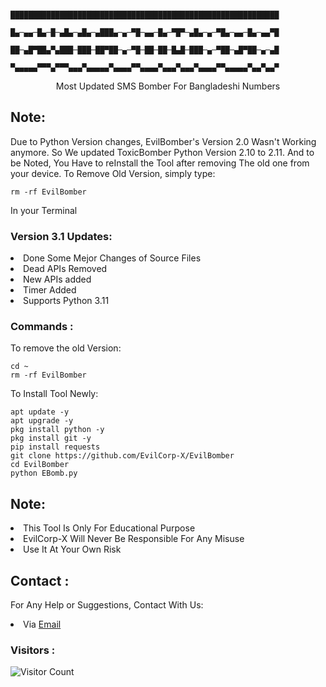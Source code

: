                              ████████████████████████████████████████████████████████████
                             █▄─▄▄─█▄─█─▄█▄─▄█▄─▄███▄─▄─▀█─▄▄─█▄─▀█▀─▄█▄─▄─▀█▄─▄▄─█▄─▄▄▀█
                             ██─▄█▀██▄▀▄███─███─██▀██─▄─▀█─██─██─█▄█─███─▄─▀██─▄█▀██─▄─▄█
                             ▀▄▄▄▄▄▀▀▀▄▀▀▀▄▄▄▀▄▄▄▄▄▀▄▄▄▄▀▀▄▄▄▄▀▄▄▄▀▄▄▄▀▄▄▄▄▀▀▄▄▄▄▄▀▄▄▀▄▄▀
<p align="center">Most Updated SMS Bomber For Bangladeshi Numbers</p>

## Note:
Due to Python Version changes, EvilBomber's Version 2.0 Wasn't Working anymore. So We updated ToxicBomber Python Version 2.10 to 2.11. And to be Noted, You Have to reInstall the Tool after removing The old one from your device. To Remove Old Version, simply type:
``` shell script
rm -rf EvilBomber
```
In your Terminal

### Version 3.1 Updates:
<li>Done Some Mejor Changes of Source Files</li>
<li>Dead APIs Removed</li>
<li>New APIs added</li>
<li>Timer Added</li>
<li>Supports Python 3.11</li>

### Commands :
To remove the old Version:
``` shell script
cd ~
rm -rf EvilBomber
```
To Install Tool Newly:

``` shell script
apt update -y
apt upgrade -y
pkg install python -y
pkg install git -y
pip install requests
git clone https://github.com/EvilCorp-X/EvilBomber
cd EvilBomber
python EBomb.py
```

## Note:
<li>This Tool Is Only For Educational Purpose</li>
<li>EvilCorp-X Will Never Be Responsible For Any Misuse</li>
<li>Use It At Your Own Risk</li>

## Contact :
For Any Help or Suggestions, Contact With Us:
<li> Via <a href="mailto: mr.soul1021@gmail.com">Email</a>


### Visitors :

![Visitor Count](https://profile-counter.glitch.me/EvilCorp-X/count.svg)

